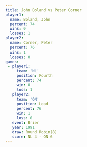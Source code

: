 ```yaml
---
title: John Boland vs Peter Corner
player1:             
  name: Boland, John 
  percent: 74        
  wins: 0            
  losses: 1          
player2:             
  name: Corner, Peter
  percent: 76        
  wins: 1            
  losses: 0          
games:
 - player1:          
     team: 'NL'      
     position: Fourth
     percent: 74     
     win: 0          
     loss: 1         
   player2:        
     team: 'ON'    
     position: Lead
     percent: 76   
     win: 1        
     loss: 0       
   event: Brier        
   year: 1991          
   draw: Round Robin(8)
   score: NL 4 - ON 6  
---
```

